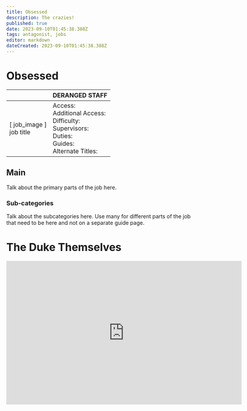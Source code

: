 ```yaml
---
title: Obsessed
description: The crazies!
published: true
date: 2023-09-10T01:45:38.388Z
tags: antagonist, jobs
editor: markdown
dateCreated: 2023-09-10T01:45:38.388Z
---
```


# Obsessed

|                             | DERANGED STAFF                                                                                   |
|-----------------------------|----------------------------------------------------------------------------------------------|
| \[ job_image ]<br>job title | Access:<br>Additional Access:<br>Difficulty:<br>Supervisors:<br>Duties:<br>Guides:<br>Alternate Titles: |

## Main 
Talk about the primary parts of the job here.


### Sub-categories
Talk about the subcategories here. Use many for different parts of the job that need to be here and not on a separate guide page.

# The Duke Themselves
<iframe src="https://player.twitch.tv/?channel=thedukeofook&parent=wiki.monkestation.com" frameborder="0" allowfullscreen="true" scrolling="no" height="378" width="620"></iframe>